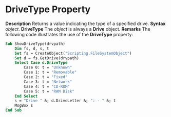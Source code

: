 
# DriveType Property



 **Description**
Returns a value indicating the type of a specified drive.
 **Syntax**
 _object_. **DriveType**
The  _object_ is always a **Drive** object.
 **Remarks**
The following code illustrates the use of the  **DriveType** property:



```vb
Sub ShowDriveType(drvpath)
    Dim fs, d, s, t
    Set fs = CreateObject("Scripting.FileSystemObject")
    Set d = fs.GetDrive(drvpath)
    Select Case d.DriveType
        Case 0: t = "Unknown"
        Case 1: t = "Removable"
        Case 2: t = "Fixed"
        Case 3: t = "Network"
        Case 4: t = "CD-ROM"
        Case 5: t = "RAM Disk"
    End Select
    s = "Drive " &; d.DriveLetter &; ": - " &; t
    MsgBox s
End Sub
```

